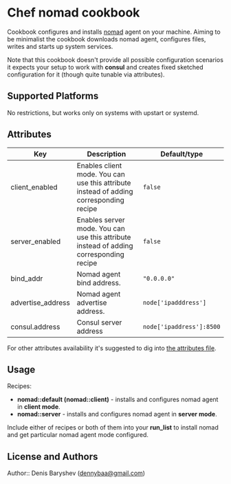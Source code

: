 # Chef nomad cookbook

Cookbook configures and installs [nomad](https://nomadproject.io) agent  on your machine. Aiming to be minimalist the cookbook downloads nomad agent, configures files, writes and starts up system services.

Note that this cookbook doesn't provide all possible configuration scenarios it expects your setup to work with **consul** and  creates fixed sketched configuration for it (though quite tunable via attributes).

## Supported Platforms

No  restrictions, but works only on systems with upstart or systemd.

## Attributes

|Key|Description|Default/type|
|-|-|-|
|client_enabled|Enables client mode. You can use this attribute instead of adding corresponding recipe|`false`|
|server_enabled|Enables server mode. You can use this attribute instead of adding corresponding recipe|`false`|
|bind_addr|Nomad agent bind address.|`"0.0.0.0"`|
|advertise_address|Nomad agent advertise address.|`node['ipadddress']`|
|consul.address|Consul server address|`node['ipaddress']:8500`|

For other attributes availability it's suggested to dig into [the attributes file](attributes/default.rb).

## Usage

Recipes:

 - **nomad::default (nomad::client)** - installs and configures nomad agent in **client mode**.
 - **nomad::server** - installs and configures nomad agent in **server mode**.

Include either of recipes or both of them into your **run_list** to install nomad and get particular nomad agent mode configured.

## License and Authors

Author:: Denis Baryshev (<dennybaa@gmail.com>)
